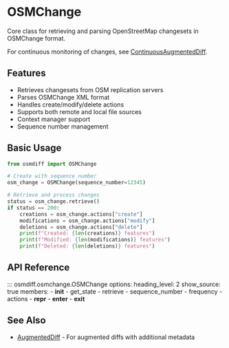# OSMChange

Core class for retrieving and parsing OpenStreetMap changesets in OSMChange format.

For continuous monitoring of changes, see [ContinuousAugmentedDiff](augmenteddiff.md#continuousaugmenteddiff).

## Features

- Retrieves changesets from OSM replication servers
- Parses OSMChange XML format
- Handles create/modify/delete actions
- Supports both remote and local file sources
- Context manager support
- Sequence number management

## Basic Usage

```python
from osmdiff import OSMChange

# Create with sequence number
osm_change = OSMChange(sequence_number=12345)

# Retrieve and process changes
status = osm_change.retrieve()
if status == 200:
    creations = osm_change.actions["create"]
    modifications = osm_change.actions["modify"]
    deletions = osm_change.actions["delete"]
    print(f"Created: {len(creations)} features")
    print(f"Modified: {len(modifications)} features") 
    print(f"Deleted: {len(deletions)} features")
```

## API Reference

::: osmdiff.osmchange.OSMChange
    options:
      heading_level: 2
      show_source: true
      members:
        - __init__
        - get_state
        - retrieve
        - sequence_number
        - frequency
        - actions
        - __repr__
        - __enter__
        - __exit__

## See Also

- [AugmentedDiff](augmenteddiff.md) - For augmented diffs with additional metadata

